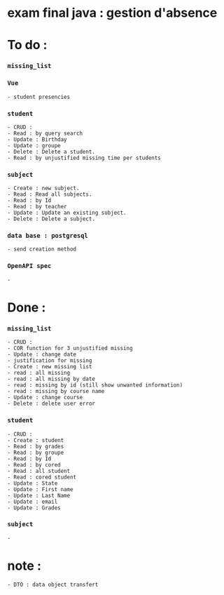 # exam final java : gestion d'absence

# To do : 

### `missing_list`

### `Vue`

    - student presencies


### `student`
    
    - CRUD : 
    - Read : by query search
    - Update : Birthday 
    - Update : groupe
    - Delete : Delete a student.
    - Read : by unjustified missing time per students

### `subject`

    - Create : new subject.
    - Read : Read all subjects.
    - Read : by Id
    - Read : by teacher
    - Update : Update an existing subject.
    - Delete : Delete a subject.
    
### `data base : postgresql`

    - send creation method

### `OpenAPI spec`

    -

# Done : 

### `missing_list`
    
    - CRUD :
    - COR function for 3 unjustified missing 
    - Update : change date 
    - justification for missing
    - Create : new missing list
    - read : all missing
    - read : all missing by date 
    - read : missing by id (still show unwanted information)
    - read : missing by course name
    - Update : change course
    - Delete : delete user error

  ### `student`

    - CRUD : 
    - Create : student
    - Read : by grades
    - Read : by groupe
    - Read : by Id
    - Read : by cored
    - Read : all student
    - Read : cored student
    - Update : State
    - Update : First name
    - Update : Last Name
    - Update : email
    - Update : Grades

  ### `subject`

    -


# note : 
    - DTO : data object transfert